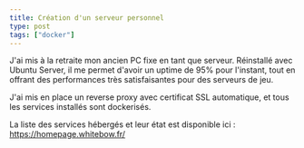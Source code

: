 ```yaml
---
title: Création d'un serveur personnel
type: post
tags: ["docker"]
---
```


J'ai mis à la retraite mon ancien PC fixe en tant que serveur. Réinstallé avec Ubuntu Server, il me permet d'avoir un uptime de 95% pour l'instant, tout en offrant des performances très satisfaisantes pour des serveurs de jeu.

J'ai mis en place un reverse proxy avec certificat SSL automatique, et tous les services installés sont dockerisés.

La liste des services hébergés et leur état est disponible ici : https://homepage.whitebow.fr/